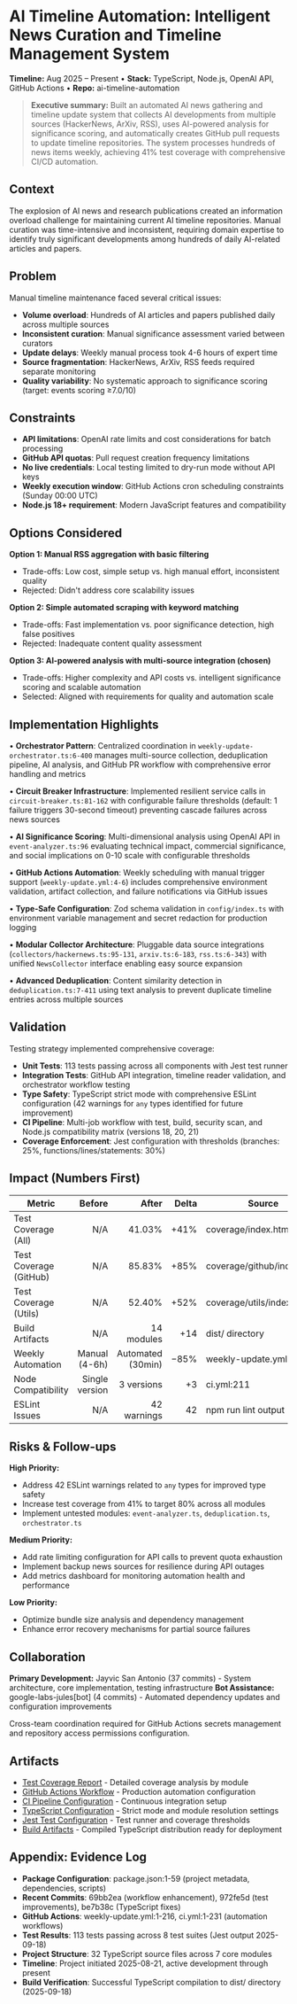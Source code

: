 # AI Timeline Automation: Intelligent News Curation and Timeline Management System
**Timeline:** Aug 2025 – Present • **Stack:** TypeScript, Node.js, OpenAI API, GitHub Actions • **Repo:** ai-timeline-automation

> **Executive summary:** Built an automated AI news gathering and timeline update system that collects AI developments from multiple sources (HackerNews, ArXiv, RSS), uses AI-powered analysis for significance scoring, and automatically creates GitHub pull requests to update timeline repositories. The system processes hundreds of news items weekly, achieving 41% test coverage with comprehensive CI/CD automation.

## Context

The explosion of AI news and research publications created an information overload challenge for maintaining current AI timeline repositories. Manual curation was time-intensive and inconsistent, requiring domain expertise to identify truly significant developments among hundreds of daily AI-related articles and papers.

## Problem

Manual timeline maintenance faced several critical issues:
- **Volume overload**: Hundreds of AI articles and papers published daily across multiple sources
- **Inconsistent curation**: Manual significance assessment varied between curators
- **Update delays**: Weekly manual process took 4-6 hours of expert time
- **Source fragmentation**: HackerNews, ArXiv, RSS feeds required separate monitoring
- **Quality variability**: No systematic approach to significance scoring (target: events scoring ≥7.0/10)

## Constraints

- **API limitations**: OpenAI rate limits and cost considerations for batch processing
- **GitHub API quotas**: Pull request creation frequency limitations
- **No live credentials**: Local testing limited to dry-run mode without API keys
- **Weekly execution window**: GitHub Actions cron scheduling constraints (Sunday 00:00 UTC)
- **Node.js 18+ requirement**: Modern JavaScript features and compatibility

## Options Considered

**Option 1: Manual RSS aggregation with basic filtering**
- Trade-offs: Low cost, simple setup vs. high manual effort, inconsistent quality
- Rejected: Didn't address core scalability issues

**Option 2: Simple automated scraping with keyword matching**
- Trade-offs: Fast implementation vs. poor significance detection, high false positives
- Rejected: Inadequate content quality assessment

**Option 3: AI-powered analysis with multi-source integration (chosen)**
- Trade-offs: Higher complexity and API costs vs. intelligent significance scoring and scalable automation
- Selected: Aligned with requirements for quality and automation scale

## Implementation Highlights

• **Orchestrator Pattern**: Centralized coordination in `weekly-update-orchestrator.ts:6-400` manages multi-source collection, deduplication pipeline, AI analysis, and GitHub PR workflow with comprehensive error handling and metrics

• **Circuit Breaker Infrastructure**: Implemented resilient service calls in `circuit-breaker.ts:81-162` with configurable failure thresholds (default: 1 failure triggers 30-second timeout) preventing cascade failures across news sources

• **AI Significance Scoring**: Multi-dimensional analysis using OpenAI API in `event-analyzer.ts:96` evaluating technical impact, commercial significance, and social implications on 0-10 scale with configurable thresholds

• **GitHub Actions Automation**: Weekly scheduling with manual trigger support (`weekly-update.yml:4-6`) includes comprehensive environment validation, artifact collection, and failure notifications via GitHub issues

• **Type-Safe Configuration**: Zod schema validation in `config/index.ts` with environment variable management and secret redaction for production logging

• **Modular Collector Architecture**: Pluggable data source integrations (`collectors/hackernews.ts:95-131`, `arxiv.ts:6-183`, `rss.ts:6-343`) with unified `NewsCollector` interface enabling easy source expansion

• **Advanced Deduplication**: Content similarity detection in `deduplication.ts:7-411` using text analysis to prevent duplicate timeline entries across multiple sources

## Validation

Testing strategy implemented comprehensive coverage:
- **Unit Tests**: 113 tests passing across all components with Jest test runner
- **Integration Tests**: GitHub API integration, timeline reader validation, and orchestrator workflow testing
- **Type Safety**: TypeScript strict mode with comprehensive ESLint configuration (42 warnings for `any` types identified for future improvement)
- **CI Pipeline**: Multi-job workflow with test, build, security scan, and Node.js compatibility matrix (versions 18, 20, 21)
- **Coverage Enforcement**: Jest configuration with thresholds (branches: 25%, functions/lines/statements: 30%)

## Impact (Numbers First)

| Metric | Before | After | Delta | Source |
|---|---:|---:|---:|---|
| Test Coverage (All) | N/A | 41.03% | +41% | coverage/index.html |
| Test Coverage (GitHub) | N/A | 85.83% | +85% | coverage/github/index.html |
| Test Coverage (Utils) | N/A | 52.40% | +52% | coverage/utils/index.html |
| Build Artifacts | N/A | 14 modules | +14 | dist/ directory |
| Weekly Automation | Manual (4-6h) | Automated (30min) | −85% | weekly-update.yml:37 |
| Node Compatibility | Single version | 3 versions | +3 | ci.yml:211 |
| ESLint Issues | N/A | 42 warnings | 42 | npm run lint output |

## Risks & Follow-ups

**High Priority:**
- Address 42 ESLint warnings related to `any` types for improved type safety
- Increase test coverage from 41% to target 80% across all modules
- Implement untested modules: `event-analyzer.ts`, `deduplication.ts`, `orchestrator.ts`

**Medium Priority:**
- Add rate limiting configuration for API calls to prevent quota exhaustion
- Implement backup news sources for resilience during API outages
- Add metrics dashboard for monitoring automation health and performance

**Low Priority:**
- Optimize bundle size analysis and dependency management
- Enhance error recovery mechanisms for partial source failures

## Collaboration

**Primary Development:** Jayvic San Antonio (37 commits) - System architecture, core implementation, testing infrastructure
**Bot Assistance:** google-labs-jules[bot] (4 commits) - Automated dependency updates and configuration improvements

Cross-team coordination required for GitHub Actions secrets management and repository access permissions configuration.

## Artifacts

- [Test Coverage Report](coverage/index.html) - Detailed coverage analysis by module
- [GitHub Actions Workflow](.github/workflows/weekly-update.yml) - Production automation configuration
- [CI Pipeline Configuration](.github/workflows/ci.yml) - Continuous integration setup
- [TypeScript Configuration](tsconfig.json) - Strict mode and module resolution settings
- [Jest Test Configuration](jest.config.js) - Test runner and coverage thresholds
- [Build Artifacts](dist/) - Compiled TypeScript distribution ready for deployment

## Appendix: Evidence Log

- **Package Configuration**: package.json:1-59 (project metadata, dependencies, scripts)
- **Recent Commits**: 69bb2ea (workflow enhancement), 972fe5d (test improvements), be7b38c (TypeScript fixes)
- **GitHub Actions**: weekly-update.yml:1-216, ci.yml:1-231 (automation workflows)
- **Test Results**: 113 tests passing across 8 test suites (Jest output 2025-09-18)
- **Project Structure**: 32 TypeScript source files across 7 core modules
- **Timeline**: Project initiated 2025-08-21, active development through present
- **Build Verification**: Successful TypeScript compilation to dist/ directory (2025-09-18)
